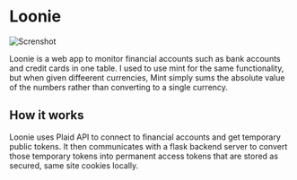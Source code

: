 # Loonie

![Screnshot](screenshots/loonie.png)

Loonie is a web app to monitor financial accounts such as bank accounts and credit cards in one table. I used to use mint for the same functionality, but when given diffeerent currencies, Mint simply sums the absolute value of the numbers rather than converting to a single currency.

## How it works

Loonie uses Plaid API to connect to financial accounts and get temporary public tokens. It then communicates with a flask backend server to convert those temporary tokens into permanent access tokens that are stored as secured, same site cookies locally.

